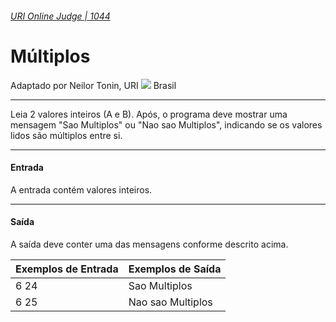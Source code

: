 ###### [URI Online Judge | 1044][1]
# Múltiplos
Adaptado por Neilor Tonin, URI ![][2] Brasil
***
Leia 2 valores inteiros (A e B). Após, o programa deve mostrar uma mensagem "Sao Multiplos" ou "Nao sao Multiplos", indicando se os valores lidos são múltiplos entre si.
***
#### Entrada
A entrada contém valores inteiros.
***
#### Saída
A saída deve conter uma das mensagens conforme descrito acima.

| Exemplos de Entrada             | Exemplos de Saída   |
| :-                              | :-                  |
| 6 24                            | Sao Multiplos       |
| 6 25                            | Nao sao Multiplos   |

[1]: https://www.urionlinejudge.com.br/judge/pt/problems/view/1044
[2]: https://resources.urionlinejudge.com.br/gallery/images/flags/br.gif